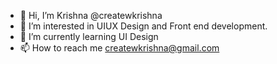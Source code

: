 - 👋 Hi, I’m Krishna @createwkrishna
- 👀 I’m interested in UIUX Design and Front end development. 
- 🌱 I’m currently learning UI Design
- 📫 How to reach me createwkrishna@gmail.com

<!---
createwkrishna/createwkrishna is a ✨ special ✨ repository because its `README.md` (this file) appears on your GitHub profile.
You can click the Preview link to take a look at your changes.
--->
